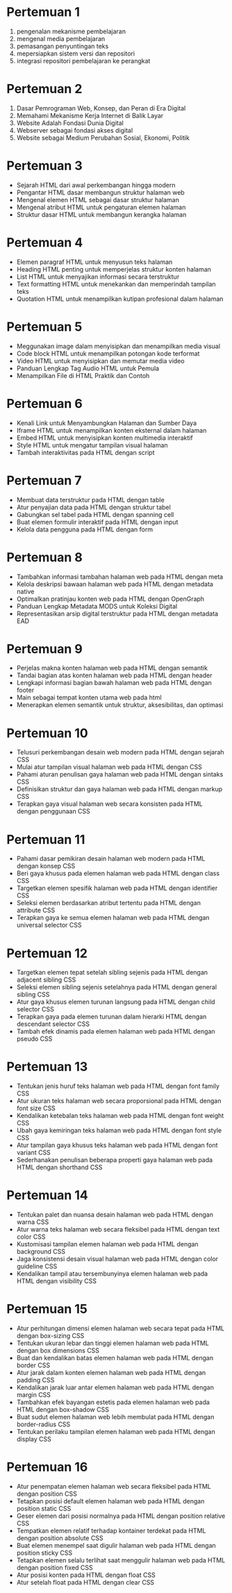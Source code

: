 
# Pertemuan 1
1. pengenalan mekanisme pembelajaran
2. mengenal media pembelajaran
3. pemasangan penyuntingan teks
4. mepersiapkan sistem versi dan repositori
5. integrasi repositori pembelajaran ke perangkat
# Pertemuan 2
1. Dasar Pemrograman Web, Konsep, dan Peran di Era Digital
2. Memahami Mekanisme Kerja Internet di Balik Layar
3. Website Adalah Fondasi Dunia Digital
4. Webserver sebagai fondasi akses digital
5. Website sebagai Medium Perubahan Sosial, Ekonomi, Politik
# Pertemuan 3
- Sejarah HTML dari awal perkembangan hingga modern
- Pengantar HTML dasar membangun struktur halaman web
- Mengenal elemen HTML sebagai dasar struktur halaman
- Mengenal atribut HTML untuk pengaturan elemen halaman
- Struktur dasar HTML untuk membangun kerangka halaman
# Pertemuan 4
- Elemen paragraf HTML untuk menyusun teks halaman
- Heading HTML penting untuk memperjelas struktur konten halaman
- List HTML untuk menyajikan informasi secara terstruktur
- Text formatting HTML untuk menekankan dan memperindah tampilan teks
- Quotation HTML untuk menampilkan kutipan profesional dalam halaman
# Pertemuan 5
- Meggunakan image dalam menyisipkan dan menampilkan media visual
- Code block HTML untuk menampilkan potongan kode terformat
- Video HTML untuk menyisipkan dan memutar media video
- Panduan Lengkap Tag Audio HTML untuk Pemula
- Menampilkan File di HTML Praktik dan Contoh
# Pertemuan 6
- Kenali Link untuk Menyambungkan Halaman dan Sumber Daya
- Iframe HTML untuk menampilkan konten eksternal dalam halaman
- Embed HTML untuk menyisipkan konten multimedia interaktif
- Style HTML untuk mengatur tampilan visual halaman
- Tambah interaktivitas pada HTML dengan script
# Pertemuan 7
- Membuat data terstruktur pada HTML dengan table
- Atur penyajian data pada HTML dengan struktur tabel
- Gabungkan sel tabel pada HTML dengan spanning cell
- Buat elemen formulir interaktif pada HTML dengan input
- Kelola data pengguna pada HTML dengan form
# Pertemuan 8
- Tambahkan informasi tambahan halaman web pada HTML dengan meta
- Kelola deskripsi bawaan halaman web pada HTML dengan metadata native
- Optimalkan pratinjau konten web pada HTML dengan OpenGraph
- Panduan Lengkap Metadata MODS untuk Koleksi Digital
- Representasikan arsip digital terstruktur pada HTML dengan metadata EAD
# Pertemuan 9
- Perjelas makna konten halaman web pada HTML dengan semantik
- Tandai bagian atas konten halaman web pada HTML dengan header
- Lengkapi informasi bagian bawah halaman web pada HTML dengan footer
- Main sebagai tempat konten utama web pada html
- Menerapkan elemen semantik untuk struktur, aksesibilitas, dan optimasi
# Pertemuan 10
- Telusuri perkembangan desain web modern pada HTML dengan sejarah CSS
- Mulai atur tampilan visual halaman web pada HTML dengan CSS
- Pahami aturan penulisan gaya halaman web pada HTML dengan sintaks CSS
- Definisikan struktur dan gaya halaman web pada HTML dengan markup CSS
- Terapkan gaya visual halaman web secara konsisten pada HTML dengan penggunaan CSS
# Pertemuan 11
- Pahami dasar pemikiran desain halaman web modern pada HTML dengan konsep CSS
- Beri gaya khusus pada elemen halaman web pada HTML dengan class CSS
- Targetkan elemen spesifik halaman web pada HTML dengan identifier CSS
- Seleksi elemen berdasarkan atribut tertentu pada HTML dengan attribute CSS
- Terapkan gaya ke semua elemen halaman web pada HTML dengan universal selector CSS
# Pertemuan 12
- Targetkan elemen tepat setelah sibling sejenis pada HTML dengan adjacent sibling CSS
- Seleksi elemen sibling sejenis setelahnya pada HTML dengan general sibling CSS
- Atur gaya khusus elemen turunan langsung pada HTML dengan child selector CSS
- Terapkan gaya pada elemen turunan dalam hierarki HTML dengan descendant selector CSS
- Tambah efek dinamis pada elemen halaman web pada HTML dengan pseudo CSS
# Pertemuan 13
- Tentukan jenis huruf teks halaman web pada HTML dengan font family CSS
- Atur ukuran teks halaman web secara proporsional pada HTML dengan font size CSS
- Kendalikan ketebalan teks halaman web pada HTML dengan font weight CSS
- Ubah gaya kemiringan teks halaman web pada HTML dengan font style CSS
- Atur tampilan gaya khusus teks halaman web pada HTML dengan font variant CSS
-  Sederhanakan penulisan beberapa properti gaya halaman web pada HTML dengan shorthand CSS
# Pertemuan 14
- Tentukan palet dan nuansa desain halaman web pada HTML dengan warna CSS
- Atur warna teks halaman web secara fleksibel pada HTML dengan text color CSS
- Kustomisasi tampilan elemen halaman web pada HTML dengan background CSS
- Jaga konsistensi desain visual halaman web pada HTML dengan color guideline CSS
- Kendalikan tampil atau tersembunyinya elemen halaman web pada HTML dengan visibility CSS
# Pertemuan 15
- Atur perhitungan dimensi elemen halaman web secara tepat pada HTML dengan box-sizing CSS
- Tentukan ukuran lebar dan tinggi elemen halaman web pada HTML dengan box dimensions CSS
- Buat dan kendalikan batas elemen halaman web pada HTML dengan border CSS
- Atur jarak dalam konten elemen halaman web pada HTML dengan padding CSS
- Kendalikan jarak luar antar elemen halaman web pada HTML dengan margin CSS
- Tambahkan efek bayangan estetis pada elemen halaman web pada HTML dengan box-shadow CSS
- Buat sudut elemen halaman web lebih membulat pada HTML dengan border-radius CSS
- Tentukan perilaku tampilan elemen halaman web pada HTML dengan display CSS
# Pertemuan 16
- Atur penempatan elemen halaman web secara fleksibel pada HTML dengan position CSS
- Tetapkan posisi default elemen halaman web pada HTML dengan position static CSS
- Geser elemen dari posisi normalnya pada HTML dengan position relative CSS
- Tempatkan elemen relatif terhadap kontainer terdekat pada HTML dengan position absolute CSS
- Buat elemen menempel saat digulir halaman web pada HTML dengan position sticky CSS
- Tetapkan elemen selalu terlihat saat menggulir halaman web pada HTML dengan position fixed CSS
- Atur posisi konten pada HTML dengan float CSS
- Atur setelah float pada HTML dengan clear CSS